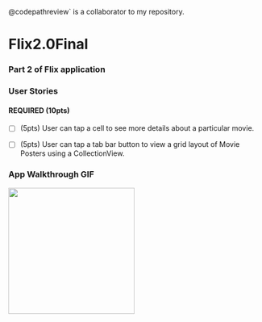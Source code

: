 @codepathreview` is a collaborator to my repository.

# Flix2.0Final
### Part 2 of Flix application 


### User Stories

#### REQUIRED (10pts)
- [ ] (5pts) User can tap a cell to see more details about a particular movie.
- [ ] (5pts) User can tap a tab bar button to view a grid layout of Movie Posters using a CollectionView.



### App Walkthrough GIF


<!-- <img src="http://g.recordit.co/oSwzKM84nS.gif" width=250 -->


<img src="http://g.recordit.co/o3JaRw92aE.gif" width=250><br>



